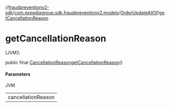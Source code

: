 //[fraudpreventionv2-sdk](../../../index.md)/[com.expediagroup.sdk.fraudpreventionv2.models](../index.md)/[OrderUpdateAllOf](index.md)/[getCancellationReason](get-cancellation-reason.md)

# getCancellationReason

[JVM]\

public final [CancellationReason](../-cancellation-reason/index.md)[getCancellationReason](get-cancellation-reason.md)()

#### Parameters

JVM

| |
|---|
| cancellationReason |
